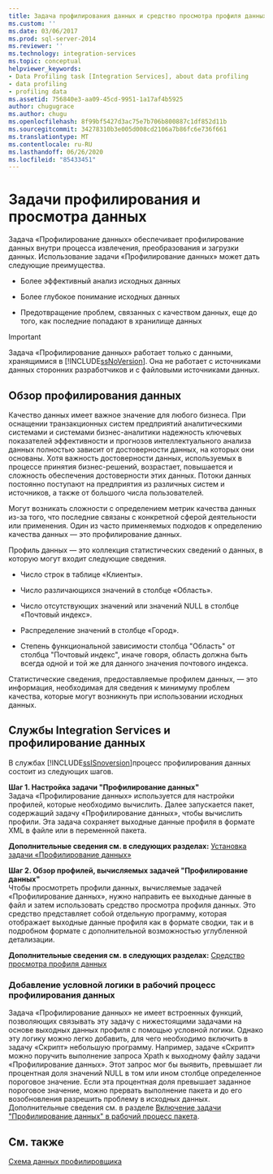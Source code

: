 ```yaml
---
title: Задача профилирования данных и средство просмотра профиля данных | Документы Майкрософт
ms.custom: ''
ms.date: 03/06/2017
ms.prod: sql-server-2014
ms.reviewer: ''
ms.technology: integration-services
ms.topic: conceptual
helpviewer_keywords:
- Data Profiling task [Integration Services], about data profiling
- data profiling
- profiling data
ms.assetid: 756840e3-aa09-45cd-9951-1a17af4b5925
author: chugugrace
ms.author: chugu
ms.openlocfilehash: 8f99bf5427d3ac75e7b706b800887c1df852d11b
ms.sourcegitcommit: 34278310b3e005d008cd2106a7b86fc6e736f661
ms.translationtype: MT
ms.contentlocale: ru-RU
ms.lasthandoff: 06/26/2020
ms.locfileid: "85433451"
---
```

# <a name="data-profiling-task-and-viewer"></a>Задачи профилирования и просмотра данных
  Задача «Профилирование данных» обеспечивает профилирование данных внутри процесса извлечения, преобразования и загрузки данных. Использование задачи «Профилирование данных» может дать следующие преимущества.  
  
-   Более эффективный анализ исходных данных  
  
-   Более глубокое понимание исходных данных  
  
-   Предотвращение проблем, связанных с качеством данных, еще до того, как последние попадают в хранилище данных  
  
> [!IMPORTANT]  
>  Задача «Профилирование данных» работает только с данными, хранящимися в [!INCLUDE[ssNoVersion](../../includes/ssnoversion-md.md)]. Она не работает с источниками данных сторонних разработчиков и с файловыми источниками данных.  
  
## <a name="data-profiling-overview"></a>Обзор профилирования данных  
 Качество данных имеет важное значение для любого бизнеса. При оснащении транзакционных систем предприятий аналитическими системами и системами бизнес-аналитики надежность ключевых показателей эффективности и прогнозов интеллектуального анализа данных полностью зависит от достоверности данных, на которых они основаны. Хотя важность достоверности данных, используемых в процессе принятия бизнес-решений, возрастает, повышается и сложность обеспечения достоверности этих данных. Потоки данных постоянно поступают на предприятия из различных систем и источников, а также от большого числа пользователей.  
  
 Могут возникать сложности с определением метрик качества данных из-за того, что последние связаны с конкретной сферой деятельности или применения. Один из часто применяемых подходов к определению качества данных — это профилирование данных.  
  
 Профиль данных — это коллекция статистических сведений о данных, в которую могут входит следующие сведения.  
  
-   Число строк в таблице «Клиенты».  
  
-   Число различающихся значений в столбце «Область».  
  
-   Число отсутствующих значений или значений NULL в столбце «Почтовый индекс».  
  
-   Распределение значений в столбце «Город».  
  
-   Степень функциональной зависимости столбца "Область" от столбца "Почтовый индекс", иначе говоря, область должна быть всегда одной и той же для данного значения почтового индекса.  
  
 Статистические сведения, предоставляемые профилем данных, — это информация, необходимая для сведения к минимуму проблем качества, которые могут возникнуть при использовании исходных данных.  
  
## <a name="integration-services-and-data-profiling"></a>Службы Integration Services и профилирование данных  
 В службах [!INCLUDE[ssISnoversion](../../includes/ssisnoversion-md.md)]процесс профилирования данных состоит из следующих шагов.  
  
 **Шаг 1. Настройка задачи "Профилирование данных"**  
 Задача «Профилирование данных» используется для настройки профилей, которые необходимо вычислить. Далее запускается пакет, содержащий задачу «Профилирование данных», чтобы вычислить профили. Эта задача сохраняет выходные данные профиля в формате XML в файле или в переменной пакета.  
  
 **Дополнительные сведения см. в следующих разделах:** [Установка задачи «Профилирование данных»](data-profiling-task.md)  
  
 **Шаг 2. Обзор профилей, вычисляемых задачей "Профилирование данных"**  
 Чтобы просмотреть профили данных, вычисляемые задачей «Профилирование данных», нужно направить ее выходные данные в файл и затем использовать средство просмотра профиля данных. Это средство представляет собой отдельную программу, которая отображает выходные данные профиля как в формате сводки, так и в подробном формате с дополнительной возможностью углубленной детализации.  
  
 **Дополнительные сведения см. в следующих разделах:** [Средство просмотра профиля данных](data-profile-viewer.md)  
  
### <a name="addition-of-conditional-logic-to-the-data-profiling-workflow"></a>Добавление условной логики в рабочий процесс профилирования данных  
 Задача «Профилирование данных» не имеет встроенных функций, позволяющих связывать эту задачу с нижестоящими задачами на основе выходных данных профиля с помощью условной логики. Однако эту логику можно легко добавить, для чего необходимо включить в задачу «Скрипт» небольшую программу. Например, задаче «Скрипт» можно поручить выполнение запроса Xpath к выходному файлу задачи «Профилирование данных». Этот запрос мог бы выявить, превышает ли процентная доля значений NULL в том или ином столбце определенное пороговое значение. Если эта процентная доля превышает заданное пороговое значение, можно прервать выполнение пакета и до его возобновления разрешить проблему в исходных данных. Дополнительные сведения см. в разделе [Включение задачи "Профилирование данных" в рабочий процесс пакета](incorporate-a-data-profiling-task-in-package-workflow.md).  
  
## <a name="related-content"></a>См. также  
 [Схема данных профилировщика](https://go.microsoft.com/fwlink/?LinkId=251524)  
  
  
